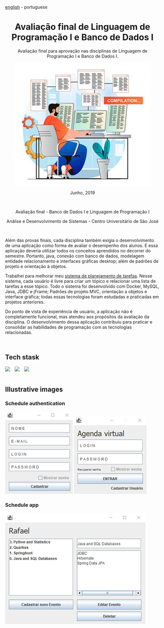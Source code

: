 <!-- LANGUAGE -->
<!-- LANGUAGE -->
<!-- LANGUAGE -->
[english](README.md) -
portuguese
<br>  


<!-- HEADER -->
<!-- HEADER -->
<!-- HEADER -->
<h1 align="center">Avaliação final de Linguagem de Programação I e Banco de Dados I</h1>
<p align="center">Avaliação final para aprovação nas disciplinas de Linguagem de Programação I e Banco de Dados I.</p>

<p align="center">
        <img    style="margin: auto; display: block;"
                src="../../resources/logo.jpg"/>
</p>


<!-- DATE -->
<!-- DATE -->
<!-- DATE -->
<p align="center">
        <span>Junho</span>,
        <span>2019</span></p>
<br>


<!-- LOCAL -->
<!-- LOCAL -->
<!-- LOCAL -->
<p align="center">
        <span>Avaliação final</span> -
        <span>Banco de Dados I e Linguagem de Programação I</span></p>
<p align="center">
        <span>Análise e Desenvolvimento de Sistemas</span> -
        <span>Centro Universitário de São José</span></p>
<br>


<!-- TEXT -->
<!-- TEXT -->
<!-- TEXT -->
<!-- goals -->
<!--  just objectives, no results or opinions.-->
<p align="left">Além das provas finais, cada disciplina também exigia o desenvolvimento de uma aplicação como forma de avaliar o desempenho dos alunos. E essa aplicação deveria utilizar todos os conceitos aprendidos no decorrer do semestre. Portanto, java, conexão com banco de dados, modelagem entidade relacionamento e interfaces gráficas desktop; além de padrões de projeto e orientação à objetos.</p>
<!-- results -->
<!-- just results, no objectives or opinions -->
<p align="left">Trabalhei para melhorar meu  <a href="../20190625_stu_jFrame_and_become_java_developer/README.md">sistema de planejamento de tarefas</a>. Nesse sistema, cada usuário é livre para criar um tópico e relacionar uma lista de tarefas a esse tópico. Todo o sistema foi desenvolvido com Docker, MySQL, Java, JDBC e jFrame; Padrões de projeto MVC, orientação a objetos e interface gráfica; todas essas tecnologias foram estudadas e praticadas em projetos anteriores.</p>
<!-- conclusion -->
<!-- just opinions, no objectives or results -->
<p align="left">Do ponto de vista de experiência de usuário, a aplicação não é completamente funcional, mas atendeu aos propósitos da avaliação da disciplina. O desenvolvimento dessa aplicação contribuiu para praticar e consolidar as habilidades de programação com as tecnologias relacionadas.</p>
<br>

<!-- TECH -->
<!-- TECH -->
<!-- TECH -->
## Tech stask
<div style="display: flex; justify-content: left;">
        <img    style="margin-right: 15px;"
                src="https://img.shields.io/badge/Java-ED8B00?style=for-the-badge&logo=java&logoColor=white"/>
        <img    style="margin-right: 15px;"
                src="https://img.shields.io/badge/MySQL-00000F?style=for-the-badge&logo=mysql&logoColor=white"/>
        <img    style="margin-right: 15px;"
                src="https://img.shields.io/badge/Docker-2496ED?style=for-the-badge&logo=docker&logoColor=white"/>
</div>
<br>


<!-- IMAGES -->
<!-- IMAGES -->
<!-- IMAGES -->
## Illustrative images

### Schedule authentication
<div>
        <img    style="margin: 0; "
                src="resources/schedule_app0.jpg"/>
        <img    style="margin: 0; "
                src="resources/schedule_app1.jpg"/>
</div>

### Schedule app
<div>
        <img    style="margin: 0; "
                src="resources/schedule_app2.jpg"/>
</div>